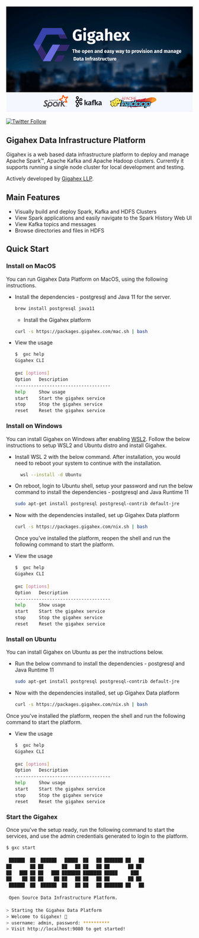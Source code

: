 [![Gigahex Data Infrastructure Platform](assets/gigahex-readme.png)](https://gigahex.com)

[![Twitter Follow](https://img.shields.io/twitter/follow/GigahexHQ?style=social)](https://twitter.com/ToolJet)
## Gigahex Data Infrastructure Platform

Gigahex is a web based data infrastructure platform to deploy and manage Apache Spark™, Apache 
Kafka and Apache Hadoop clusters. Currently it supports running a single node cluster for 
local development and testing.

Actively developed by [Gigahex LLP](https://gigahex.com).

## Main Features
- Visually build and deploy Spark, Kafka and HDFS Clusters
- View Spark applications and easily navigate to the Spark History Web UI
- View Kafka topics and messages
- Browse directories and files in HDFS

## Quick Start

### Install on MacOS

You can run Gigahex Data Platform on MacOS, using the following instructions.

- Install the dependencies - postgresql and Java 11 for the server.

    ```bash
    brew install postgresql java11
    ```

    - Install the Gigahex platform

    ```bash
    curl -s https://packages.gigahex.com/mac.sh | bash
    ```

- View the usage

    ```bash
    $  gxc help
    Gigahex CLI

    gxc [options]
    Option   Description
    ------------------------------------
    help     Show usage
    start    Start the gigahex service
    stop     Stop the gigahex service
    reset    Reset the gigahex service
    ```

### Install on Windows

You can install Gigahex on Windows after enabling
[WSL2](https://docs.microsoft.com/en-us/windows/wsl/about). Follow the below
instructions to setup WSL2 and Ubuntu distro and install Gigahex.

- Install WSL 2 with the below command. After installation, you would need to reboot your system to
  continue with the installation.
  ```bash
    wsl --install -d Ubuntu
  ```

- On reboot, login to Ubuntu shell, setup your password and run the below
  command to install the dependencies - postgresql and Java Runtime 11

    ```bash
    sudo apt-get install postgresql postgresql-contrib default-jre
    ```

- Now with the dependencies installed, set up Gigahex Data platform

    ```bash
    curl -s https://packages.gigahex.com/nix.sh | bash
    ```

    Once you've installed the platform, reopen the shell and run the following
    command to start the platform.

- View the usage

    ```bash
    $  gxc help
    Gigahex CLI

    gxc [options]
    Option   Description
    ------------------------------------
    help     Show usage
    start    Start the gigahex service
    stop     Stop the gigahex service
    reset    Reset the gigahex service
    ```
### Install on Ubuntu

You can install Gigahex on Ubuntu as per the instructions below.

- Run the below command to install the dependencies - postgresql and Java
  Runtime 11

    ```bash
    sudo apt-get install postgresql postgresql-contrib default-jre
    ```

- Now with the dependencies installed, set up Gigahex Data platform

    ```bash
    curl -s https://packages.gigahex.com/nix.sh | bash
    ```

Once you've installed the platform, reopen the shell and run the following
command to start the platform.

- View the usage

    ```bash
    $  gxc help
    Gigahex CLI

    gxc [options]
    Option   Description
    ------------------------------------
    help     Show usage
    start    Start the gigahex service
    stop     Stop the gigahex service
    reset    Reset the gigahex service
    ```

### Start the Gigahex

Once you've the setup ready, run the following command to start the services,
and use the admin credentials generated to login to the platform.

```bash
$ gxc start

 ██████  ██  ██████   █████  ██   ██ ███████ ██   ██
██       ██ ██       ██   ██ ██   ██ ██       ██ ██
██   ███ ██ ██   ███ ███████ ███████ █████     ███
██    ██ ██ ██    ██ ██   ██ ██   ██ ██       ██ ██
 ██████  ██  ██████  ██   ██ ██   ██ ███████ ██   ██

 Open Source Data Infrastructure Platform.

> Starting the Gigahex Data Platform
> Welcome to Gigahex! 👋
> username: admin, password: **********
> Visit http://localhost:9080 to get started!
```
